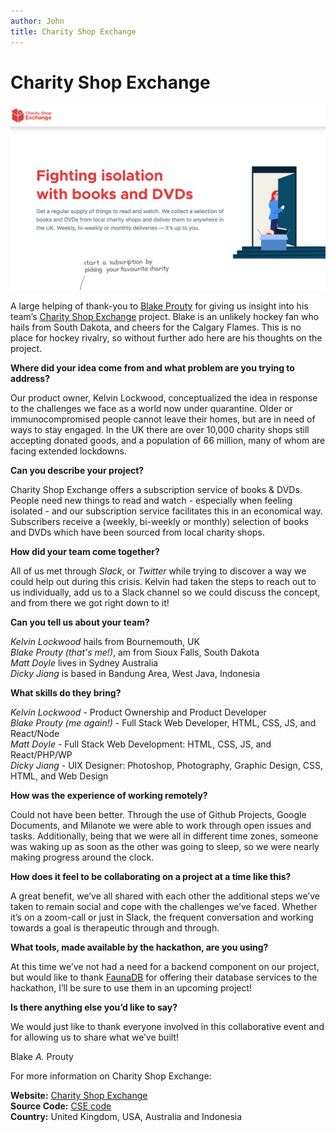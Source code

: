```yaml
---
author: John
title: Charity Shop Exchange
---
```


# Charity Shop Exchange

<span class="image right">
    <img src="/images/blog/charity-shop-exchange.png" alt="Charity Shop Exchange">
</span>

A large helping of thank-you to [Blake Prouty](https://twitter.com/BlakeNthaniel) for giving us insight into his team’s [Charity Shop Exchange](https://charityshopexchange.com) project. Blake is an unlikely hockey fan who hails from South Dakota, and cheers for the Calgary Flames.  This is no place for hockey rivalry, so without further ado here are his thoughts on the project. 


**Where did your idea come from and what problem are you trying to address?**

Our product owner, Kelvin Lockwood, conceptualized the idea in response to the challenges we face as a world now under quarantine. Older or immunocompromised people cannot leave their homes, but are in need of ways to stay engaged. In the UK there are over 10,000 charity shops still accepting donated goods, and a population of 66 million, many of whom are facing extended lockdowns. 

**Can you describe your project?**

Charity Shop Exchange offers a subscription service of books & DVDs. People need new things to read and watch - especially when feeling isolated - and our subscription service facilitates this in an economical way. Subscribers receive a (weekly, bi-weekly or monthly)  selection of books and DVDs which have been sourced from local charity shops.

**How did your team come together?**

All of us met through *Slack*, or *Twitter* while trying to discover a way we could help out during this crisis. Kelvin had taken the steps to reach out to us individually, add us to a Slack channel so we could discuss the concept, and from there we got right down to it!

**Can you tell us about your team?**

*Kelvin Lockwood* hails from Bournemouth, UK  
*Blake Prouty (that's me!)*, am from Sioux Falls, South Dakota  
*Matt Doyle* lives in Sydney Australia  
*Dicky Jiang* is based in Bandung Area, West Java, Indonesia

**What skills do they bring?**

*Kelvin Lockwood* - Product Ownership and Product Developer  
*Blake Prouty (me again!)* - Full Stack Web Developer, HTML, CSS, JS, and React/Node  
*Matt Doyle* - Full Stack Web Development: HTML, CSS, JS, and React/PHP/WP  
*Dicky Jiang* - UIX Designer: Photoshop, Photography, Graphic Design, CSS, HTML, and Web Design

**How was the experience of working remotely?**

Could not have been better. Through the use of Github Projects, Google Documents, and Milanote we were able to work through open issues and tasks. Additionally, being that we were all in different time zones, someone was waking up as soon as the other was going to sleep, so we were nearly making progress around the clock.

**How does it feel to be collaborating on a project at a time like this?**

A great benefit, we’ve all shared with each other the additional steps we’ve taken to remain social and cope with the challenges we’ve faced. Whether it’s on a zoom-call or just in Slack, the frequent conversation and working towards a goal is therapeutic through and through. 

**What tools, made available by the  hackathon, are you using?**

At this time we’ve not had a need for a backend component on our project, but would like to thank [FaunaDB](https://fauna.com/) for offering their database services to the hackathon, I’ll be sure to use them in an upcoming project!

**Is there anything else you’d like to say?**

We would just like to thank everyone involved in this collaborative event and for allowing us to share what we’ve built!

Blake *A.* Prouty

For more information on Charity Shop Exchange:

**Website:** [Charity Shop Exchange](https://charityshopexchange.com)  
**Source Code:** [CSE code](https://github.com/Charity-Shop-Exchange/Charity-Shop-Exchange)  
**Country:** United Kingdom, USA, Australia and Indonesia
